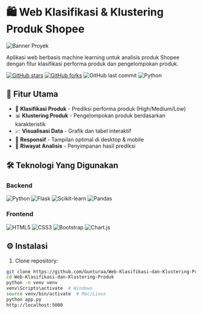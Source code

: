 # 🛍️ Web Klasifikasi & Klustering Produk Shopee

![Banner Proyek](https://raw.githubusercontent.com/Gunturaa/Web-Klasifikasi-dan-Klustering-Produk/main/screenshots/banner.png)

Aplikasi web berbasis machine learning untuk analisis produk Shopee dengan fitur klasifikasi performa produk dan pengelompokan produk.

[![GitHub stars](https://img.shields.io/github/stars/Gunturaa/Web-Klasifikasi-dan-Klustering-Produk?style=social)](https://github.com/Gunturaa/Web-Klasifikasi-dan-Klustering-Produk/stargazers)
[![GitHub forks](https://img.shields.io/github/forks/Gunturaa/Web-Klasifikasi-dan-Klustering-Produk?style=social)](https://github.com/Gunturaa/Web-Klasifikasi-dan-Klustering-Produk/network/members)
![GitHub last commit](https://img.shields.io/github/last-commit/Gunturaa/Web-Klasifikasi-dan-Klustering-Produk)
![Python](https://img.shields.io/badge/python-3.9%2B-blue)

## 🌟 Fitur Utama

- 🧠 **Klasifikasi Produk** - Prediksi performa produk (High/Medium/Low)
- 📊 **Klustering Produk** - Pengelompokan produk berdasarkan karakteristik
- 📈 **Visualisasi Data** - Grafik dan tabel interaktif
- 📱 **Responsif** - Tampilan optimal di desktop & mobile
- 📂 **Riwayat Analisis** - Penyimpanan hasil prediksi

## 🛠️ Teknologi Yang Digunakan

### Backend
![Python](https://img.shields.io/badge/Python-3.9%2B-blue)
![Flask](https://img.shields.io/badge/Flask-2.0%2B-lightgrey)
![Scikit-learn](https://img.shields.io/badge/scikit--learn-1.0%2B-orange)
![Pandas](https://img.shields.io/badge/pandas-1.3%2B-blue)

### Frontend
![HTML5](https://img.shields.io/badge/HTML5-E34F26?logo=html5&logoColor=white)
![CSS3](https://img.shields.io/badge/CSS3-1572B6?logo=css3&logoColor=white)
![Bootstrap](https://img.shields.io/badge/Bootstrap-5.3%2B-purple)
![Chart.js](https://img.shields.io/badge/Chart.js-3.7%2B-yellow)


## ⚙️ Instalasi

1. Clone repository:
```bash
git clone https://github.com/Gunturaa/Web-Klasifikasi-dan-Klustering-Produk.git
cd Web-Klasifikasi-dan-Klustering-Produk
python -m venv venv
venv\Scripts\activate  # Windows
source venv/bin/activate  # Mac/Linux
python app.py
http://localhost:5000
